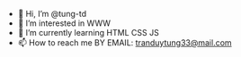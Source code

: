 - 👋 Hi, I’m @tung-td
- 👀 I’m interested in WWW
- 🌱 I’m currently learning HTML CSS JS
- 📫 How to reach me BY EMAIL: tranduytung33@mail.com
